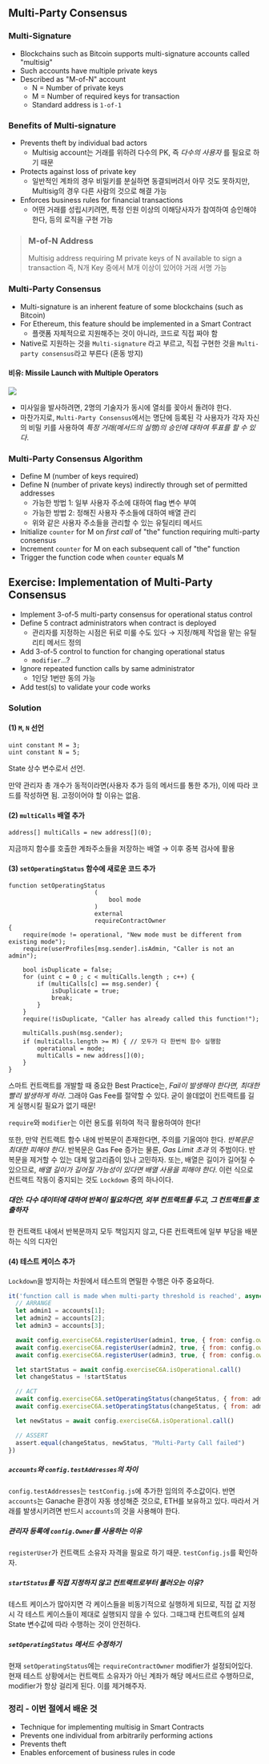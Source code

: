 ## Multi-Party Consensus

### Multi-Signature

- Blockchains such as Bitcoin supports multi-signature accounts called "multisig"
- Such accounts have multiple private keys
- Described as "M-of-N" account
  - N = Number of private keys
  - M = Number of required keys for transaction
  - Standard address is `1-of-1`

### Benefits of Multi-signature

- Prevents theft by individual bad actors
  - Multisig account는 거래를 위하려 다수의 PK, 즉 *다수의 사용자* 를 필요로 하기 때문
- Protects against loss of private key
  - 일반적인 계좌의 경우 비밀키를 분실하면 동결되버려서 아무 것도 못하지만, Multisig의 경우 다른 사람의 것으로 해결 가능
- Enforces business rules for financial transactions
  - 어떤 거래를 성립시키려면, 특정 인원 이상의 이해당사자가 참여하여 승인해야 한다, 등의 로직을 구현 가능

> ### M-of-N Address
> Multisig address requiring M private keys of N available to sign a transaction
> 즉, N개 Key 중에서 M개 이상이 있어야 거래 서명 가능

### Multi-Party Consensus

- Multi-signature is an inherent feature of some blockchains (such as Bitcoin)
- For Ethereum, this feature should be implemented in a Smart Contract
  - 플랫폼 자체적으로 지원해주는 것이 아니라, 코드로 직접 짜야 함
- Native로 지원하는 것을 `Multi-signature` 라고 부르고, 직접 구현한 것을 `Multi-party consensus`라고 부른다 (혼동 방지)

#### 비유: Missile Launch with Multiple Operators

![](missile.png)

- 미사일을 발사하려면, 2명의 기술자가 동시에 열쇠를 꽂아서 돌려야 한다.
- 마찬가지로, `Multi-Party Consensus`에서는 명단에 등록된 각 사용자가 각자 자신의 비밀 키를 사용하여 *특정 거래(메서드의 실행)의 승인에 대하여 투표를 할 수 있다*.

### Multi-Party Consensus Algorithm

- Define M (number of keys required)
- Define N (number of private keys) indirectly through set of permitted addresses
  - 가능한 방법 1: 일부 사용자 주소에 대하여 flag 변수 부여
  - 가능한 방법 2: 정해진 사용자 주소들에 대하여 배열 관리
  - 위와 같은 사용자 주소들을 관리할 수 있는 유틸리티 메서드
- Initialize `counter` for M on *first call* of "the" function requiring multi-party consensus
- Increment `counter` for M on each subsequent call of "the" function
- Trigger the function code when `counter` equals M

## Exercise: Implementation of Multi-Party Consensus

- Implement 3-of-5 multi-party consensus for operational status control
- Define 5 contract administrators when contract is deployed
  - 관리자를 지정하는 시점은 뒤로 미룰 수도 있다 → 지정/해제 작업을 맡는 유틸리티 메서드 정의
- Add 3-of-5 control to function for changing operational status
  - `modifier`...?
- Ignore repeated function calls by same administrator
  - 1인당 1번만 동의 가능
- Add test(s) to validate your code works

### Solution

#### (1) `M`, `N` 선언

```solidity
uint constant M = 3;
uint constant N = 5;
```

State 상수 변수로서 선언.

만약 관리자 총 개수가 동적이라면(사용자 추가 등의 메서드를 통한 추가), 이에 따라 코드를 작성하면 됨. 고정이어야 할 이유는 없음.

#### (2) `multiCalls` 배열 추가

```solidity
address[] multiCalls = new address[](0);
```

지금까지 함수를 호출한 계좌주소들을 저장하는 배열 → 이후 중복 검사에 활용

#### (3) `setOperatingStatus` 함수에 새로운 코드 추가

```solidity
function setOperatingStatus
                        (
                            bool mode
                        )
                        external
                        requireContractOwner
{
    require(mode != operational, "New mode must be different from existing mode");
    require(userProfiles[msg.sender].isAdmin, "Caller is not an admin");

    bool isDuplicate = false;
    for (uint c = 0 ; c < multiCalls.length ; c++) {
        if (multiCalls[c] == msg.sender) {
            isDuplicate = true;
            break;
        }
    }
    require(!isDuplicate, "Caller has already called this function!");

    multiCalls.push(msg.sender);
    if (multiCalls.length >= M) { // 모두가 다 한번씩 함수 실행함
        operational = mode;
        multiCalls = new address[](0);
    }
}
```

스마트 컨트랙트를 개발할 때 중요한 Best Practice는, *Fail이 발생해야 한다면, 최대한 빨리 발생하게 하라*. 그래야 Gas Fee를 절약할 수 있다. 굳이 쓸데없이 컨트랙트를 길게 실행시킬 필요가 없기 때문!

`require`와 `modifier`는 이런 용도를 위하여 적극 활용하여야 한다!

또한, 만약 컨트랙트 함수 내에 반복문이 존재한다면, 주의를 기울여야 한다. *반복문은 최대한 피해야 한다*. 반복문은 Gas Fee 증가는 물론, *Gas Limit 초과* 의 주범이다. 반복문을 제거할 수 있는 대체 알고리즘이 있나 고민하자. 또는, 배열은 길이가 길어질 수 있으므로, *배열 길이가 길어질 가능성이 있다면 배열 사용을 피해야 한다*. 이런 식으로 컨트랙트 작동이 중지되는 것도 `Lockdown` 중의 하나이다.

##### 대안: 다수 데이터에 대하여 반복이 필요하다면, 외부 컨트랙트를 두고, 그 컨트랙트를 호출하자

한 컨트랙트 내에서 반복문까지 모두 책임지지 않고, 다른 컨트랙트에 일부 부담을 배분하는 식의 디자인

#### (4) 테스트 케이스 추가

`Lockdown`을 방지하는 차원에서 테스트의 면밀한 수행은 아주 중요하다.

```js
it('function call is made when multi-party threshold is reached', async () => {
  // ARRANGE
  let admin1 = accounts[1];
  let admin2 = accounts[2];
  let admin3 = accounts[3];

  await config.exerciseC6A.registerUser(admin1, true, { from: config.owner })
  await config.exerciseC6A.registerUser(admin2, true, { from: config.owner })
  await config.exerciseC6A.registerUser(admin3, true, { from: config.owner })

  let startStatus = await config.exerciseC6A.isOperational.call()
  let changeStatus = !startStatus

  // ACT
  await config.exerciseC6A.setOperatingStatus(changeStatus, { from: admin1 })
  await config.exerciseC6A.setOperatingStatus(changeStatus, { from: admin2 })

  let newStatus = await config.exerciseC6A.isOperational.call()

  // ASSERT
  assert.equal(changeStatus, newStatus, "Multi-Party Call failed")
})
```

##### `accounts`와 `config.testAddresses`의 차이

`config.testAddresses`는 `testConfig.js`에 추가한 임의의 주소값이다. 반면 `accounts`는 Ganache 환경이 자동 생성해준 것으로, ETH를 보유하고 있다. 따라서 거래를 발생시키려면 반드시 `accounts`의 것을 사용해야 한다.

##### 관리자 등록에 `config.Owner`를 사용하는 이유

`registerUser`가 컨트랙트 소유자 자격을 필요로 하기 때문. `testConfig.js`를 확인하자.

##### `startStatus`를 직접 지정하지 않고 컨트랙트로부터 불러오는 이유?

테스트 케이스가 많아지면 각 케이스들을 비동기적으로 실행하게 되므로, 직접 값 지정시 각 테스트 케이스들이 제대로 실행되지 않을 수 있다. 그때그때 컨트랙트의 실제 State 변수값에 따라 수행하는 것이 안전하다.

##### `setOperatingStatus` 메서드 수정하기

현재 `setOperatingStatus`에는 `requireContractOwner` modifier가 설정되어있다. 현재 테스트 상황에서는 컨트랙트 소유자가 아닌 계좌가 해당 메서드르르 수행하므로, modifier가 항상 걸리게 된다. 이를 제거해주자.

### 정리 - 이번 절에서 배운 것

- Technique for implementing multisig in Smart Contracts
- Prevents one individual from arbitrarily performing actions
- Prevents theft
- Enables enforcement of business rules in code
